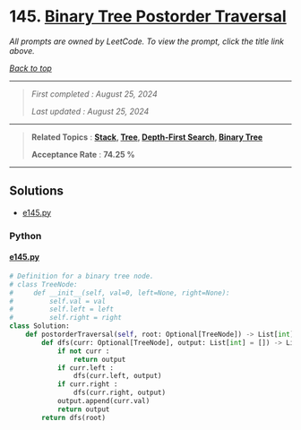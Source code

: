 # 145. [Binary Tree Postorder Traversal](<https://leetcode.com/problems/binary-tree-postorder-traversal>)

*All prompts are owned by LeetCode. To view the prompt, click the title link above.*

*[Back to top](<../README.md>)*

------

> *First completed : August 25, 2024*
>
> *Last updated : August 25, 2024*

------

> **Related Topics** : **[Stack](<by_topic/Stack.md>), [Tree](<by_topic/Tree.md>), [Depth-First Search](<by_topic/Depth-First Search.md>), [Binary Tree](<by_topic/Binary Tree.md>)**
>
> **Acceptance Rate** : **74.25 %**

------

## Solutions

- [e145.py](<../my-submissions/e145.py>)
### Python
#### [e145.py](<../my-submissions/e145.py>)
```Python
# Definition for a binary tree node.
# class TreeNode:
#     def __init__(self, val=0, left=None, right=None):
#         self.val = val
#         self.left = left
#         self.right = right
class Solution:
    def postorderTraversal(self, root: Optional[TreeNode]) -> List[int]:
        def dfs(curr: Optional[TreeNode], output: List[int] = []) -> List[int] :
            if not curr :
                return output
            if curr.left :
                dfs(curr.left, output)
            if curr.right :
                dfs(curr.right, output)
            output.append(curr.val)
            return output
        return dfs(root)

```

